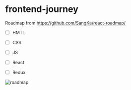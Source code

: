 # frontend-journey

Roadmap from https://github.com/SangKa/react-roadmap/

- [ ] HMTL
- [ ] CSS
- [ ] JS
- [ ] React
- [ ] Redux


![roadmap](https://github.com/SangKa/react-roadmap/blob/master/roadmap.png)
